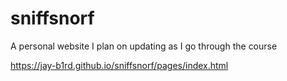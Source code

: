 # sniffsnorf
A personal website I plan on updating as I go through the course

https://jay-b1rd.github.io/sniffsnorf/pages/index.html
